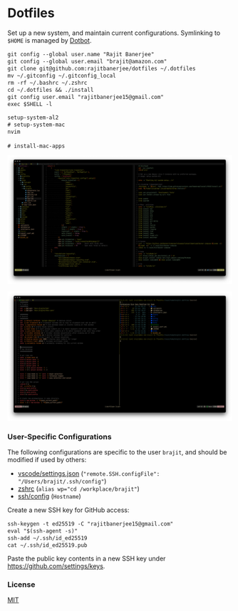# Dotfiles

Set up a new system, and maintain current configurations. Symlinking to `$HOME` is managed by [Dotbot][dotbot].

```shell
git config --global user.name "Rajit Banerjee"
git config --global user.email "brajit@amazon.com"
git clone git@github.com:rajitbanerjee/dotfiles ~/.dotfiles
mv ~/.gitconfig ~/.gitconfig_local
rm -rf ~/.bashrc ~/.zshrc
cd ~/.dotfiles && ./install
git config user.email "rajitbanerjee15@gmail.com"
exec $SHELL -l
```

```shell
setup-system-al2
# setup-system-mac
nvim

# install-mac-apps
```

![nvim1](./assets/images/nvim1.png)

![nvim2](./assets/images/nvim2.png)

### User-Specific Configurations

The following configurations are specific to the user `brajit`, and should be modified if used by others:

- [vscode/settings.json](./config/vscode/settings.json) (`"remote.SSH.configFile": "/Users/brajit/.ssh/config"`)
- [zshrc](./config/shell/zshrc) (`alias wp="cd /workplace/brajit"`)
- [ssh/config](./config/ssh/config) (`Hostname`)

Create a new SSH key for GitHub access:

```shell
ssh-keygen -t ed25519 -C "rajitbanerjee15@gmail.com"
eval "$(ssh-agent -s)"
ssh-add ~/.ssh/id_ed25519
cat ~/.ssh/id_ed25519.pub
```

Paste the public key contents in a new SSH key under https://github.com/settings/keys.

### License

[MIT][license]

[dotbot]: https://github.com/anishathalye/dotbot
[license]: LICENSE
